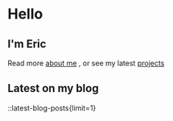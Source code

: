 # Hello

## I'm Eric

Read more [about me](/about) , or see my latest [projects](/projects)

## Latest on my blog

::latest-blog-posts{limit=1}
